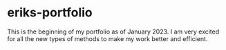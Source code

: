 # eriks-portfolio
This is the beginning of my portfolio as of January 2023. I am very excited for all the new types of methods to make my work better and efficient. 
